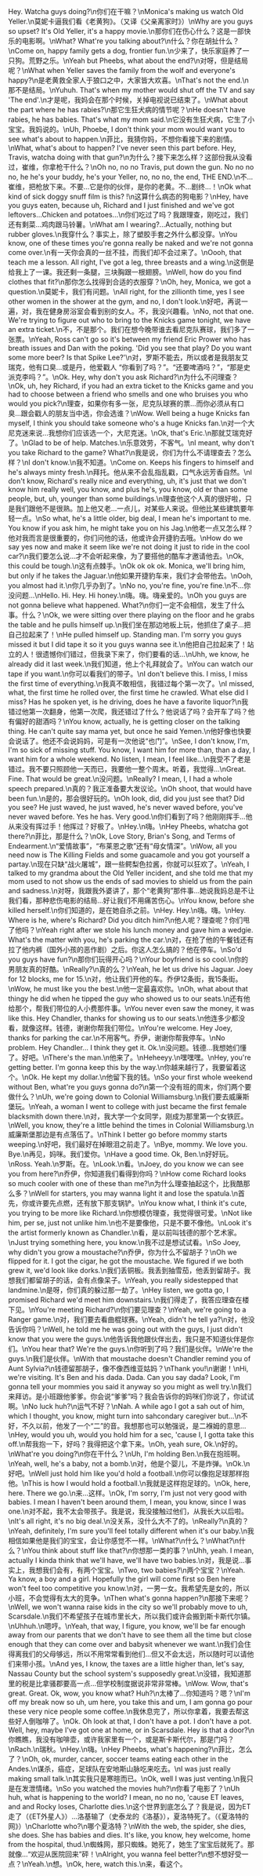 Hey. Watcha guys doing?\n你们在干嘛？\nMonica's making us watch Old Yeller.\n莫妮卡逼我们看《老黄狗》。（又译《父亲离家时》）\nWhy are you guys so upset? It's Old Yeller, it's a happy movie.\n那你们在伤心什么？这是一部快乐的电影啊。\nWhat? What're you talking about?\n什么？你在胡扯什么？\nCome on, happy family gets a dog, frontier fun.\n少来了，快乐家庭养了一只狗。荒野之乐。\nYeah but Pheebs, what about the end?\n对呀，但是结局呢？\nWhat when Yeller saves the family from the wolf and everyone's happy?\n是老黄救全家人于狼口之中，大家皆大欢喜。\nThat's not the end.\n那不是结局。\nYuhuh. That's when my mother would shut off the TV and say 'The end'.\n才是呢，我妈会在那个时候，关掉电视说已结束了。\nWhat about the part where he has rabies?\n那它生狂犬病的情节呢？\nHe doesn't have rabies, he has babies. That's what my mom said.\n它没有生狂犬病，它生了小宝宝。我妈说的。\nUh, Phoebe, I don't think your mom would want you to see what's about to happen.\n菲比，我猜你妈，不想你看接下来的剧情。\nWhat, what's about to happen? I've never seen this part before. Hey, Travis, watcha doing with that gun?\n为什么？接下来怎么样？这部份我从没看过，崔维，你拿枪干什么？\nOh no, no no Travis, put down the gun. No no no no, he he's your buddy, he's your Yeller, no, no no, the end, THE END.\n不…崔维，把枪放下来。不要…它是你的伙伴，是你的老黄。不…剧终…！\nOk what kind of sick doggy snuff film is this? !\n这算什么病态的狗电影？\nHey, have you guys eaten, because uh, Richard and I just finished and we've got leftovers...Chicken and potatoes...\n你们吃过了吗？我跟理查，刚吃过，我们还有剩菜...鸡肉跟马铃薯。\nWhat am I wearing?...Actually, nothing but rubber gloves.\n我穿什么？事实上，除了塑胶手套之外什么都没穿。\nYou know, one of these times you're gonna really be naked and we're not gonna come over.\n有一天你会真的一丝不挂，而我们却不会过来了。\nOooh, that teach me a lesson. All right, I've got a leg, three breasts and a wing.\n这倒是给我上了一课。我还剩一条腿，三块胸跟一根翅膀。\nWell, how do you find clothes that fit?\n那你怎么找得到合适的衣服穿？\nOh, hey, Monica, we got a question.\n莫妮卡，我们有问题。\nAll right, for the zillionth time, yes I see other women in the shower at the gym, and no, I don't look.\n好吧，再说一遍，对，我在健身房浴室会看到别的女人。不，我没兴趣看。\nNo, not that one. We're trying to figure out who to bring to the Knicks game tonight, we have an extra ticket.\n不，不是那个。我们在想今晚带谁去看尼克队赛球，我们多了一张票。\nYeah, Ross can't go so it's between my friend Eric Prower who has breath issues and Dan with the poking. 'Did you see that play? Do you want some more beer? Is that Spike Lee?'\n对，罗斯不能去，所以或者是我朋友艾瑞克，他有口臭…或是丹，他爱戳人 “你看到了吗？”。“还要啤酒吗？”，“那是史派克李吗？”。\nOk. Hey, why don't you ask Richard?\n为什么不问理查？\nOk, uh, hey Richard, if you had an extra ticket to the Knicks game and you had to choose between a friend who smells and one who bruises you who would you pick?\n理查，如果你有多一张，尼克队球赛的票…而你必须从有口臭…跟会戳人的朋友当中选，你会选谁？\nWow. Well being a huge Knicks fan myself, I think you should take someone who's a huge Knicks fan.\n对一个大尼克迷来说…我想你们应该选一个，大尼克迷。\nOk, that's Eric.\n那就艾瑞克好了。\nGlad to be of help. Matches.\n乐意效劳，不客气。\nI meant, why don't you take Richard to the game? What?\n我是说，你们为什么不请理查去？怎么样？\nI don't know.\n我不知道。\nCome on. Keeps his fingers to himself and he's always minty fresh.\n拜托。他从来不会乱指乱戳，口气永远芳香自然。\nI don't know, Richard's really nice and everything, uh, it's just that we don't know him really well, you know, and plus he's, you know, old er than some people, but, uh, younger than some buildings.\n理查他这个人真的很好啦，只是我们跟他不是很熟。加上他又老…一点儿，对某些人来说。但他比某些建筑要年轻一点。\nSo what, he's a little older, big deal, I mean he's important to me. You know if you ask him, he might take you on his Jag.\n他老一点又怎么样？他对我而言是很重要的，你们问他的话，他或许会开捷豹去哦。\nHow do we say yes now and make it seem like we're not doing it just to ride in the cool car?\n我们要怎么说…才不会听起来像，为了要搭他的酷车才邀请他去。\nOk, this could be tough.\n这有点棘手。\nOk ok ok ok. Monica, we'll bring him, but only if he takes the Jaguar.\n他如果开捷豹车来，我们才会带他去。\nOoh, you almost had it.\n你几乎办到了。\nNo no, you're fine, you're fine.\n不…你没问题…\nHello. Hi. Hey. Hi honey.\n嗨。嗨。嗨亲爱的。\nOh you guys are not gonna believe what happened. What?\n你们一定不会相信，发生了什么事。什么？\nOk, we were sitting over there playing on the floor and he grabs the table and he pulls himself up.\n我们坐在那边地板上玩，他抓住了桌子…把自己拉起来了！\nHe pulled himself up. Standing man. I'm sorry you guys missed it but I did tape it so it you guys wanna see it.\n他把自己拉起来了！站立的人！很遗憾你们错过，但我录下来了，你们要看的话…\nUhh, we know, he already did it last week.\n我们知道，他上个礼拜就会了。\nYou can watch our tape if you want.\n你可以看我们的带子。\nI don't believe this. I miss, I miss the first time of everything.\n我真不敢相信，我错过每个第一次了。\nI missed, what, the first time he rolled over, the first time he crawled. What else did I miss? Has he spoken yet, is he driving, does he have a favorite liquor?\n我错过他第一次翻身，他第一次爬，我还错过了什么？他说话了吗？会开车了吗？他有偏好的甜酒吗？\nYou know, actually, he is getting closer on the talking thing. He can't quite say mama yet, but once he said Yemen.\n他好像也快要会说话了。他还不会说妈妈，可是有一次他说“也门”。\nSee, I don't know, I'm, I'm so sick of missing stuff. You know, I want him for more than, than a day, I want him for a whole weekend. No listen, I mean, I feel like...\n我受不了老是错过。我不要只照顾他一天而已，我要他一整个周末。听着，我觉得…\nGreat. Fine. That would be great.\n没问题。\nReally? I mean, I, I had a whole speech prepared.\n真的？我正准备要大发议论。\nOh shoot, that would have been fun.\n是的，那会很好玩的。\nOh look, did, did you just see that? Did you see? He just waved, he just waved, he's never waved before, you've never waved before. Yes he has. Very good.\n你们看到了吗？他刚刚挥手…他从来没有挥过手！他挥过？好极了。\nHey.\n嗨。\nHey Pheebs, whatcha got there?\n菲比，那是什么？\nOk, Love Story, Brian's Song, and Terms of Endearment.\n“爱情故事”，“布莱恩之歌”还有“母女情深”。\nWow, all you need now is The Killing Fields and some guacamole and you got yourself a partay.\n现在只缺“战火屠城”，跟一些鳄梨色拉酱，你就可以狂欢了。\nYeah, I talked to my grandma about the Old Yeller incident, and she told me that my mom used to not show us the ends of sad movies to shield us from the pain and sadness.\n对呀，我跟我外婆讲了，那个“老黄狗”那件事…她说我妈总是不让我们看，那种悲伤电影的结局…好让我们不用痛苦伤心。\nYou know, before she killed herself.\n你们知道的，是在她自杀之前。\nHey. Hey.\n嗨。嗨。\nHey. Where is he, where's Richard? Did you ditch him?\n他人呢？理查呢？你们甩了他吗？\nYeah right after we stole his lunch money and gave him a wedgie. What's the matter with you, he's parking the car.\n对，在抢了他的午餐钱还有拉了他内裤（国外小孩的恶作剧）之后。你这人怎么搞的？他在停车。\nSo'd you guys have fun?\n那你们玩得开心吗？\nYour boyfriend is so cool.\n你的男朋友真的好酷。\nReally?\n真的么？\nYeah, he let us drive his Jaguar. Joey for 12 blocks, me for 15.\n对，他让我们开他的车。乔伊12条街，我15条街。\nWow, he must like you the best.\n他一定最喜欢你。\nOh, what about that thingy he did when he tipped the guy who showed us to our seats.\n还有他给那个，帮我们带位的人小费那件事。\nYou never even saw the money, it was like this. Hey Chandler, thanks for showing us to our seats.\n他连多少都没看，就像这样。钱德，谢谢你帮我们带位。\nYou're welcome. Hey Joey, thanks for parking the car.\n不用客气。乔伊，谢谢你帮我停车。\nNo problem. Hey Chandler... I think they get it. Ok.\n没问题。钱德…我想她们懂了。好吧。\nThere's the man.\n他来了。\nHeheeyy.\n嘿嘿嘿。\nHey, you're getting better. I'm gonna keep this by the way.\n你越来越行了，我要留着这个。\nOk. He kept my dollar.\n他留下我的钱。\nSo your first whole weekend without Ben, what're you guys gonna do?\n第一个没有班的周末，你们两个要做什么？\nUh, we're going down to Colonial Williamsburg.\n我们要去威廉斯堡玩。\nYeah, a woman I went to college with just became the first female blacksmith down there.\n对，我大学一个女同学，刚成为那里第一个女铁匠。\nWell, you know, they're a little behind the times in Colonial Williamsburg.\n威廉斯堡那边是有点落伍了。\nThink I better go before mommy starts weeping.\n好吧，我们最好在掉眼泪之前走了。\nBye, mommy. We love you. Bye.\n再见，妈咪。我们爱你。\nHave a good time. Ok, Ben.\n好好玩。\nRoss. Yeah.\n罗斯。在。\nLook.\n看。\nJoey, do you know we can see you from here?\n乔伊，你知道我们看得到你吗？\nHow come Richard looks so much cooler with one of these than me?\n为什么理查抽起这个，比我酷那么多？\nWell for starters, you may wanna light it and lose the spatula.\n首先，你或许要先点燃，还有放下那支锅铲。\nYou know what, I think it's cute, you trying to be more like Richard.\n你想模仿理查，我觉得很可爱。\nNot like him, per se, just not unlike him.\n也不是要像他，只是不要不像他。\nLook it's the artist formerly known as Chandler.\n看，是以前叫钱德的那个艺术家。\nJust trying something here, you know.\n我不过是想试试看。\nSo Joey, why didn't you grow a moustache?\n乔伊，你为什么不留胡子？\nOh we flipped for it. I got the cigar, he got the moustache. We figured if we both grew it, we'd look like dorks.\n我们丢铜板。我丢到抽雪茄，他丢到留胡子。我想我们都留胡子的话，会有点像呆子。\nYeah, you really sidestepped that landmine.\n是呀，你们真的躲过那一劫了。\nHey listen, we gotta go, I promised Richard we'd meet him downstairs.\n我们得走了，我答应理查在楼下见。\nYou're meeting Richard?\n你们要见理查？\nYeah, we're going to a Ranger game.\n对，我们要去看曲棍球赛。\nYeah, didn't he tell ya?\n对，他没告诉你吗？\nWell, he told me he was going out with the guys, I just didn't know that you were the guys.\n他告诉我他跟伙伴出去，我只是不知道伙伴是你们。\nYou hear that? We're the guys.\n你听到了吗？我们是伙伴。\nWe're the guys.\n我们是伙伴。\nWith that moustache doesn't Chandler remind you of Aunt Sylvia?\n钱德留那胡子，像不像西维亚姑妈？\nThank you!\n谢谢！\nHi, we're visiting. It's Ben and his dada. Dada. Can you say dada? Look, I'm gonna tell your mommies you said it anyway so you might as well try.\n我们来拜访。是小班跟他爹爹。你会说“爹爹”吗？我会告诉你的妈咪们你说了，你试试啊。\nNo luck huh?\n运气不好？\nNah. A while ago I got a sah out of him, which I thought, you know, might turn into sahcondary caregiver but...\n不好，不久以前，他发了一个“二”的音。我想那也可以勉强说，是二褓姆的意思…\nHey, would you uh, would you hold him for a sec, 'cause I, I gotta take this off.\n帮我抱一下，好吗？我得把这个拿下来。\nOh, yeah sure, Ok.\n好的。\nWhat're you doing?\n你在干什么？\nUh, I'm holding Ben.\n我在抱班啊。\nYeah, well, he's a baby, not a bomb.\n对，他是个婴儿，不是炸弹。\nOk.\n好吧。\nWell just hold him like you'd hold a football.\n你可以像抱足球那样抱他。\nThis is how I would hold a football.\n我就是这样抱足球的。\nOk, here, here. There we go.\n来…这样。\nOk, I'm sorry, I'm just not very good with babies. I mean I haven't been around them, I mean, you know, since I was one.\n对不起，我不太会带孩子。我是说，我没接触过他们，从我长大以后啦。\nIt's all right, it's no big deal.\n没关系，没什么大不了的。\nReally?\n真的？\nYeah, definitely, I'm sure you'll feel totally different when it's our baby.\n我相信如果他是我们的宝宝，会让你感觉不一样。\nWhat?\n什么？\nWhat?\n什么？\nYou think about stuff like that?\n你想那一类的事？\nUhh, yeah. I mean, actually I kinda think that we'll have, we'll have two babies.\n对，我是说…事实上，我想我们会有，有两个宝宝。\nTwo, two babies?\n两个宝宝？\nYeah. Ya know, a boy and a girl. Hopefully the girl will come first so Ben here won't feel too competitive you know.\n对，一男一女。我希望先是女的，所以小班，不会觉得有太大的竞争。\nThen what's gonna happen?\n那接下来呢？\nWell, we won't wanna raise kids in the city so we'll probably move to uh, Scarsdale.\n我们不希望孩子在城市里长大，所以我们或许会搬到斯卡斯代尔镇。\nUhhuh.\n嗯哼。\nYeah, that way, I figure, you know, we'll be far enough away from our parents that we don't have to see them all the time but close enough that they can come over and babysit whenever we want.\n我们会住得离我们的父母够远，所以不用常常看到他们…但又不会太远，所以随时可以请他们来带小孩。\nAnd yes, I know, the taxes are a little higher than, let's say, Nassau County but the school system's supposedly great.\n没错，我知道那里的税是比拿骚郡要高一点…但学校制度据说非常非常棒。\nWow. Wow, that's great. Great. Ok, wow, you know what? Huh?\n太棒了…你知道吗？嗯？\nI'm off my break now so uh, um here, you take this and um, I am gonna go pour these very nice people some coffee.\n我休息完了，所以你拿着，我要去帮这些好人倒咖啡了。\nOk. Oh look at that, I don't have a pot. I don't have a pot. Well, hey, maybe I've got one at home, or in Scarsdale. Hey is that a door?\n你瞧瞧，我没有咖啡壶，或许我家里有一个，或是斯卡斯代尔，那是门吗？\nRach.\n瑞秋。\nHey.\n嗨。\nHey Pheebs, what's happening?\n菲比，怎么了？\nOh, ok, murder, cancer, soccer teams eating each other in the Andes.\n谋杀，癌症，足球队在安地斯山脉吃来吃去。\nI was just really making small talk.\n其实我只是寒暄而已。\nOk, well I was just venting.\n我只是在发泄情绪。\nSo you watched the movies huh?\n你看了电影了？\nUh huh, what is happening to the world? I mean, no no no, 'cause ET leaves, and and Rocky loses, Charlotte dies.\n这个世界到底怎么了？我是说，因为ET走了（《ET外星人》）…洛基输了（史泰龙的《洛基》），夏洛特死了。（《夏洛特的网》）\nCharlotte who?\n哪个夏洛特？\nWith the web, the spider, she dies, she does. She has babies and dies. It's like, you know, hey welcome, home from the hospital, thud.\n蜘蛛网，那只蜘蛛。她死了，她生了宝宝后就死了。那就像…“欢迎从医院回来”砰！\nAlright, you wanna feel better?\n想不想好受一点？\nYeah.\n想。\nOk, here, watch this.\n来，看这个。
        